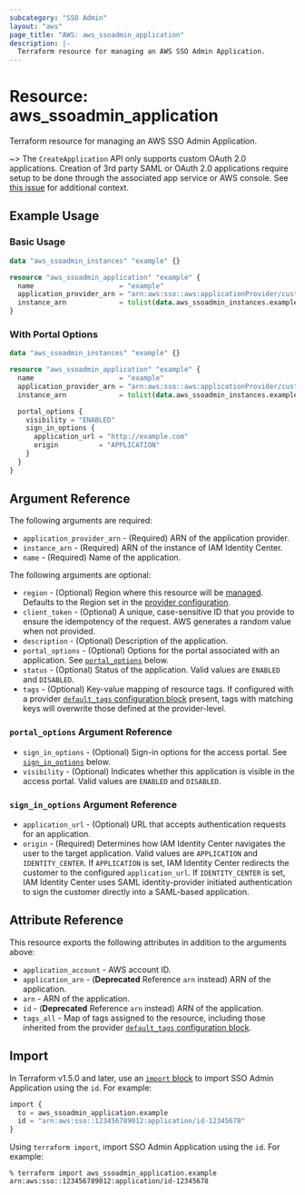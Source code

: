 ```yaml
---
subcategory: "SSO Admin"
layout: "aws"
page_title: "AWS: aws_ssoadmin_application"
description: |-
  Terraform resource for managing an AWS SSO Admin Application.
---
```

# Resource: aws_ssoadmin_application

Terraform resource for managing an AWS SSO Admin Application.

~> The `CreateApplication` API only supports custom OAuth 2.0 applications.
Creation of 3rd party SAML or OAuth 2.0 applications require setup to be done through the associated app service or AWS console.
See [this issue](https://github.com/hashicorp/terraform-provider-aws/issues/34813#issuecomment-1910380297) for additional context.

## Example Usage

### Basic Usage

```terraform
data "aws_ssoadmin_instances" "example" {}

resource "aws_ssoadmin_application" "example" {
  name                     = "example"
  application_provider_arn = "arn:aws:sso::aws:applicationProvider/custom"
  instance_arn             = tolist(data.aws_ssoadmin_instances.example.arns)[0]
}
```

### With Portal Options

```terraform
data "aws_ssoadmin_instances" "example" {}

resource "aws_ssoadmin_application" "example" {
  name                     = "example"
  application_provider_arn = "arn:aws:sso::aws:applicationProvider/custom"
  instance_arn             = tolist(data.aws_ssoadmin_instances.example.arns)[0]

  portal_options {
    visibility = "ENABLED"
    sign_in_options {
      application_url = "http://example.com"
      origin          = "APPLICATION"
    }
  }
}
```

## Argument Reference

The following arguments are required:

* `application_provider_arn` - (Required) ARN of the application provider.
* `instance_arn` - (Required) ARN of the instance of IAM Identity Center.
* `name` - (Required) Name of the application.

The following arguments are optional:

* `region` - (Optional) Region where this resource will be [managed](https://docs.aws.amazon.com/general/latest/gr/rande.html#regional-endpoints). Defaults to the Region set in the [provider configuration](https://registry.terraform.io/providers/hashicorp/aws/latest/docs#aws-configuration-reference).
* `client_token` - (Optional) A unique, case-sensitive ID that you provide to ensure the idempotency of the request. AWS generates a random value when not provided.
* `description` - (Optional) Description of the application.
* `portal_options` - (Optional) Options for the portal associated with an application. See [`portal_options`](#portal_options-argument-reference) below.
* `status` - (Optional) Status of the application. Valid values are `ENABLED` and `DISABLED`.
* `tags` - (Optional) Key-value mapping of resource tags. If configured with a provider [`default_tags` configuration block](/docs/providers/aws/index.html#default_tags-configuration-block) present, tags with matching keys will overwrite those defined at the provider-level.

### `portal_options` Argument Reference

* `sign_in_options` - (Optional) Sign-in options for the access portal. See [`sign_in_options`](#sign_in_options-argument-reference) below.
* `visibility` - (Optional) Indicates whether this application is visible in the access portal. Valid values are `ENABLED` and `DISABLED`.

### `sign_in_options` Argument Reference

* `application_url` - (Optional) URL that accepts authentication requests for an application.
* `origin` - (Required) Determines how IAM Identity Center navigates the user to the target application.
Valid values are `APPLICATION` and `IDENTITY_CENTER`.
If `APPLICATION` is set, IAM Identity Center redirects the customer to the configured `application_url`.
If `IDENTITY_CENTER` is set, IAM Identity Center uses SAML identity-provider initiated authentication to sign the customer directly into a SAML-based application.

## Attribute Reference

This resource exports the following attributes in addition to the arguments above:

* `application_account` - AWS account ID.
* `application_arn` - (**Deprecated** Reference `arn` instead) ARN of the application.
* `arn` - ARN of the application.
* `id` - (**Deprecated** Reference `arn` instead) ARN of the application.
* `tags_all` - Map of tags assigned to the resource, including those inherited from the provider [`default_tags` configuration block](/docs/providers/aws/index.html#default_tags-configuration-block).

## Import

In Terraform v1.5.0 and later, use an [`import` block](https://developer.hashicorp.com/terraform/language/import) to import SSO Admin Application using the `id`. For example:

```terraform
import {
  to = aws_ssoadmin_application.example
  id = "arn:aws:sso::123456789012:application/id-12345678"
}
```

Using `terraform import`, import SSO Admin Application using the `id`. For example:

```console
% terraform import aws_ssoadmin_application.example arn:aws:sso::123456789012:application/id-12345678
```
